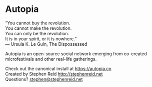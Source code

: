 # Autopia

“You cannot buy the revolution.\
You cannot make the revolution.\
You can only be the revolution.\
It is in your spirit, or it is nowhere.”\
― Ursula K. Le Guin, The Dispossessed

Autopia is an open-source social network emerging from co-created microfestivals and other real-life gatherings.

Check out the canonical install at https://autopia.co \
Created by Stephen Reid http://stephenreid.net \
Questions? stephen@stephenreid.net
